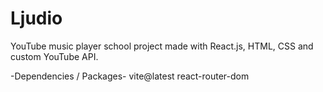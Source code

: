 # Ljudio
YouTube music player school project made with React.js, HTML, CSS and custom YouTube API.

-Dependencies / Packages-
vite@latest
react-router-dom
